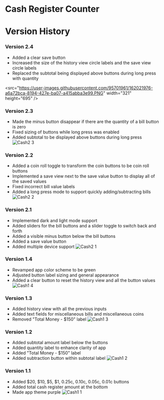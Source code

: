 
# Cash Register Counter
# Version History

### Version 2.4
- Added a clear save button
- Increased the size of the history view circle labels and the save view circle labels
- Replaced the subtotal being displayed above buttons during long press with quantity

<src="https://user-images.githubusercontent.com/95701961/162021976-a6a72bca-8194-427e-ba07-a415abba3e99.PNG" width="321" height="695" />

### Version 2.3
- Made the minus button disappear if there are the quantity of a bill button is zero
- Fixed sizing of buttons while long press was enabled
- Added subtotal to be displayed above buttons during long press
![Cash2 3](https://user-images.githubusercontent.com/95701961/162021375-2f19d97a-b00f-4366-8328-f07cbf032171.PNG)

### Version 2.2
- Added a coin roll toggle to transform the coin buttons to be coin roll buttons
- Implemented a save view next to the save value button to display all of the saved values
- Fixed incorrect bill value labels
- Added a long press mode to support quickly adding/subtracting bills
![Cash2 2](https://user-images.githubusercontent.com/95701961/162021365-f27e1e55-2b30-4ff8-be91-76bd7bf6d3d3.PNG)

### Version 2.1
- Implemented dark and light mode support
- Added sliders for the bill buttons and a slider toggle to switch back and forth
- Added a visible minus button below the bill buttons
- Added a save value button
- Added multiple device support
![Cash2 1](https://user-images.githubusercontent.com/95701961/162021351-3e1386d6-5ee0-4878-911e-3d7d09fb5c16.PNG)

### Version 1.4
- Revamped app color scheme to be green
- Adjusted button label sizing and general appearance
- Added a clear button to reset the history view and all the button values
![Cash1 4](https://user-images.githubusercontent.com/95701961/162021332-fe37ac08-83f0-4326-8f58-adc4a15fc448.jpg)

### Version 1.3
- Added history view with all the previous inputs
- Added text fields for miscellaneous bills and miscellaneous coins
- Removed "Total Money - $150" label
![Cash1 3](https://user-images.githubusercontent.com/95701961/162021313-861fc12e-d6cc-4378-9b42-fb897ab42731.jpg)

### Version 1.2
- Added subtotal amount label below the buttons
- Added quantity label to enhance clarity of app
- Added "Total Money - $150" label
- Added subtraction button within subtotal label
![Cash1 2](https://user-images.githubusercontent.com/95701961/162021303-74c4ae67-da71-4414-beb6-6c5c28a28a68.jpg)

### Version 1.1
- Added $20, $10, $5, $1, 0.25c, 0.10c, 0.05c, 0.01c buttons
- Added total cash register amount at the bottom
- Made app theme purple
![Cash1 1](https://user-images.githubusercontent.com/95701961/162021297-e719dd19-632e-4405-b0d4-c8a7e065246c.jpg)

